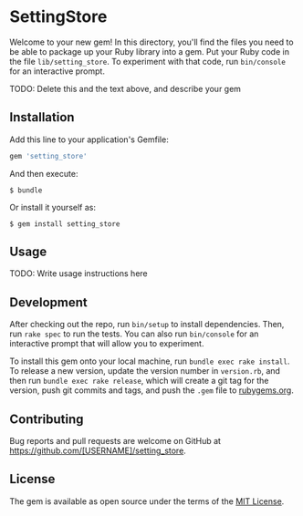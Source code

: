 # SettingStore

Welcome to your new gem! In this directory, you'll find the files you need to be able to package up your Ruby library into a gem. Put your Ruby code in the file `lib/setting_store`. To experiment with that code, run `bin/console` for an interactive prompt.

TODO: Delete this and the text above, and describe your gem

## Installation

Add this line to your application's Gemfile:

```ruby
gem 'setting_store'
```

And then execute:

    $ bundle

Or install it yourself as:

    $ gem install setting_store

## Usage

TODO: Write usage instructions here

## Development

After checking out the repo, run `bin/setup` to install dependencies. Then, run `rake spec` to run the tests. You can also run `bin/console` for an interactive prompt that will allow you to experiment.

To install this gem onto your local machine, run `bundle exec rake install`. To release a new version, update the version number in `version.rb`, and then run `bundle exec rake release`, which will create a git tag for the version, push git commits and tags, and push the `.gem` file to [rubygems.org](https://rubygems.org).

## Contributing

Bug reports and pull requests are welcome on GitHub at https://github.com/[USERNAME]/setting_store.


## License

The gem is available as open source under the terms of the [MIT License](http://opensource.org/licenses/MIT).

